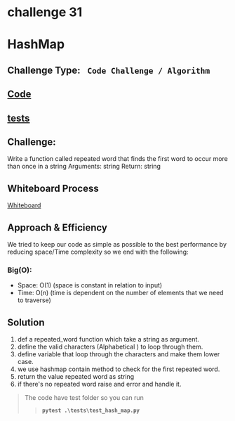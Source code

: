 # challenge 31
# HashMap

## Challenge Type: ` Code Challenge / Algorithm`


## [Code](hashmap-repeated-word.py)
## [tests](../tests/test_hash_map.py)


## Challenge:  



Write a function called repeated word that finds the first word to occur more than once in a string
Arguments: string
Return: string

## Whiteboard Process
[Whiteboard](CC31.jpg)

## Approach & Efficiency
We tried to keep our code as simple as possible to the best performance by reducing space/Time complexity
so we end with the following:

### Big(O):
- Space: O(1) (space is constant in relation to input)
- Time: O(n) (time is dependent on the number of elements that we need to traverse)


## Solution

1. def a  repeated_word function which take a string as argument.
2. define the valid characters (Alphabetical ) to loop through them.
3. define variable that loop through the characters and make them lower case.
4. we use hashmap contain method  to check for the first repeated word.
5. return the value  repeated word as string
6. if there's no repeated word raise and error and handle it.

>The code have test folder so you can run 
> >**`pytest .\tests\test_hash_map.py`** 